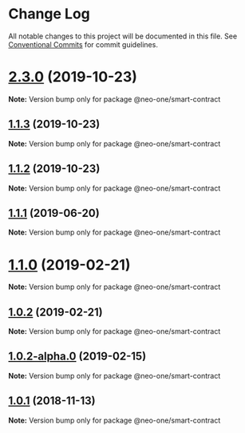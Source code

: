 # Change Log

All notable changes to this project will be documented in this file.
See [Conventional Commits](https://conventionalcommits.org) for commit guidelines.

# [2.3.0](https://github.com/neo-one-suite/neo-one/compare/@neo-one/smart-contract@1.1.3...@neo-one/smart-contract@2.3.0) (2019-10-23)

**Note:** Version bump only for package @neo-one/smart-contract





## [1.1.3](https://github.com/neo-one-suite/neo-one/compare/@neo-one/smart-contract@1.1.2...@neo-one/smart-contract@1.1.3) (2019-10-23)

**Note:** Version bump only for package @neo-one/smart-contract





## [1.1.2](https://github.com/neo-one-suite/neo-one/compare/@neo-one/smart-contract@1.1.1...@neo-one/smart-contract@1.1.2) (2019-10-23)

**Note:** Version bump only for package @neo-one/smart-contract





## [1.1.1](https://github.com/neo-one-suite/neo-one/compare/@neo-one/smart-contract@1.1.0...@neo-one/smart-contract@1.1.1) (2019-06-20)

**Note:** Version bump only for package @neo-one/smart-contract





# [1.1.0](https://github.com/neo-one-suite/neo-one/compare/@neo-one/smart-contract@1.0.2...@neo-one/smart-contract@1.1.0) (2019-02-21)

**Note:** Version bump only for package @neo-one/smart-contract





## [1.0.2](https://github.com/neo-one-suite/neo-one/compare/@neo-one/smart-contract@1.0.2-alpha.0...@neo-one/smart-contract@1.0.2) (2019-02-21)

**Note:** Version bump only for package @neo-one/smart-contract





## [1.0.2-alpha.0](https://github.com/neo-one-suite/neo-one/compare/@neo-one/smart-contract@1.0.1...@neo-one/smart-contract@1.0.2-alpha.0) (2019-02-15)

**Note:** Version bump only for package @neo-one/smart-contract





## [1.0.1](https://github.com/neo-one-suite/neo-one/compare/@neo-one/smart-contract@1.0.0...@neo-one/smart-contract@1.0.1) (2018-11-13)

**Note:** Version bump only for package @neo-one/smart-contract
